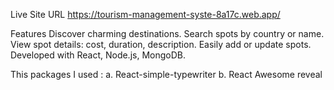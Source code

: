 Live Site URL
https://tourism-management-syste-8a17c.web.app/

Features
Discover charming destinations.
Search spots by country or name.
View spot details: cost, duration, description.
Easily add or update spots.
Developed with React, Node.js, MongoDB.

This packages I used :
a. React-simple-typewriter
b. React Awesome reveal
